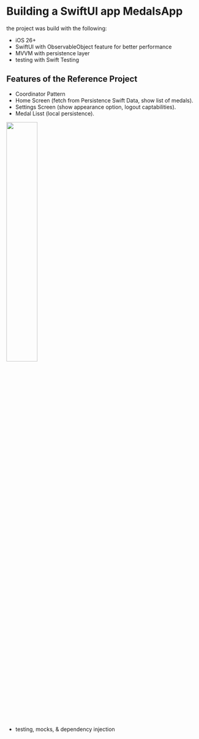 # Building a SwiftUI app MedalsApp

the project was build with the following:
- iOS 26+
- SwiftUI with ObservableObject feature for better performance
- MVVM with persistence layer
- testing with Swift Testing 

## Features of the Reference Project

- Coordinator Pattern
- Home Screen (fetch from Persistence Swift Data, show list of medals).
- Settings Screen (show appearance option, logout captabilities).
- Medal Lisst (local persistence).
  
<img src="/images/medals_list.jpeg" width=40%>

- testing, mocks, & dependency injection






